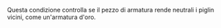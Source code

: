 Questa condizione controlla se il pezzo di armatura rende neutrali i piglin vicini, come un'armatura d'oro.